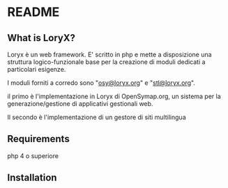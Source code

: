 README
======

What is LoryX?
-----------------
Loryx è un web framework. E' scritto in php e mette a disposizione una struttura
logico-funzionale base per la creazione di moduli dedicati a particolari esigenze.

I moduli forniti a corredo sono "osy@loryx.org" e "stl@loryx.org".

il primo è l'implementazione in Loryx di OpenSymap.org, un sistema per la generazione/gestione
di applicativi gestionali web.

Il secondo è l'implementazione di un gestore di siti multilingua

Requirements
------------
php 4 o superiore

Installation
------------
